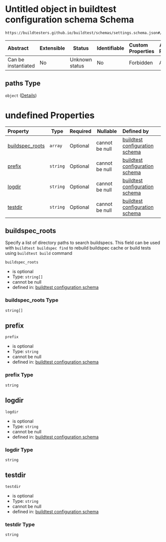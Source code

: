 # Untitled object in buildtest configuration schema Schema

```txt
https://buildtesters.github.io/buildtest/schemas/settings.schema.json#/properties/config/properties/paths
```




| Abstract            | Extensible | Status         | Identifiable | Custom Properties | Additional Properties | Access Restrictions | Defined In                                                                   |
| :------------------ | ---------- | -------------- | ------------ | :---------------- | --------------------- | ------------------- | ---------------------------------------------------------------------------- |
| Can be instantiated | No         | Unknown status | No           | Forbidden         | Allowed               | none                | [settings.schema.json\*](../out/settings.schema.json "open original schema") |

## paths Type

`object` ([Details](settings-properties-config-properties-paths.md))

# undefined Properties

| Property                            | Type     | Required | Nullable       | Defined by                                                                                                                                                                                                                                              |
| :---------------------------------- | -------- | -------- | -------------- | :------------------------------------------------------------------------------------------------------------------------------------------------------------------------------------------------------------------------------------------------------ |
| [buildspec_roots](#buildspec_roots) | `array`  | Optional | cannot be null | [buildtest configuration schema](settings-properties-config-properties-paths-properties-buildspec_roots.md "https&#x3A;//buildtesters.github.io/buildtest/schemas/settings.schema.json#/properties/config/properties/paths/properties/buildspec_roots") |
| [prefix](#prefix)                   | `string` | Optional | cannot be null | [buildtest configuration schema](settings-properties-config-properties-paths-properties-prefix.md "https&#x3A;//buildtesters.github.io/buildtest/schemas/settings.schema.json#/properties/config/properties/paths/properties/prefix")                   |
| [logdir](#logdir)                   | `string` | Optional | cannot be null | [buildtest configuration schema](settings-properties-config-properties-paths-properties-logdir.md "https&#x3A;//buildtesters.github.io/buildtest/schemas/settings.schema.json#/properties/config/properties/paths/properties/logdir")                   |
| [testdir](#testdir)                 | `string` | Optional | cannot be null | [buildtest configuration schema](settings-properties-config-properties-paths-properties-testdir.md "https&#x3A;//buildtesters.github.io/buildtest/schemas/settings.schema.json#/properties/config/properties/paths/properties/testdir")                 |

## buildspec_roots

Specify a list of directory paths to search buildspecs. This field can be used with `buildtest buildspec find` to rebuild buildspec cache or build tests using `buildtest build` command


`buildspec_roots`

-   is optional
-   Type: `string[]`
-   cannot be null
-   defined in: [buildtest configuration schema](settings-properties-config-properties-paths-properties-buildspec_roots.md "https&#x3A;//buildtesters.github.io/buildtest/schemas/settings.schema.json#/properties/config/properties/paths/properties/buildspec_roots")

### buildspec_roots Type

`string[]`

## prefix




`prefix`

-   is optional
-   Type: `string`
-   cannot be null
-   defined in: [buildtest configuration schema](settings-properties-config-properties-paths-properties-prefix.md "https&#x3A;//buildtesters.github.io/buildtest/schemas/settings.schema.json#/properties/config/properties/paths/properties/prefix")

### prefix Type

`string`

## logdir




`logdir`

-   is optional
-   Type: `string`
-   cannot be null
-   defined in: [buildtest configuration schema](settings-properties-config-properties-paths-properties-logdir.md "https&#x3A;//buildtesters.github.io/buildtest/schemas/settings.schema.json#/properties/config/properties/paths/properties/logdir")

### logdir Type

`string`

## testdir




`testdir`

-   is optional
-   Type: `string`
-   cannot be null
-   defined in: [buildtest configuration schema](settings-properties-config-properties-paths-properties-testdir.md "https&#x3A;//buildtesters.github.io/buildtest/schemas/settings.schema.json#/properties/config/properties/paths/properties/testdir")

### testdir Type

`string`
